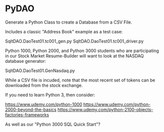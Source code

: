 # PyDAO
Generate a Python Class to create a Database from a CSV File.

Includes a classic "Address Book" example as a test case:

SqltDAO.DaoTest01.tc001_gen.py
SqltDAO.DaoTest01.tc001_driver.py

Python 1000, Python 2000, and Python 3000 students who are 
participating in our Stock Market Resume-Builder will want 
to look at the NASDAQ database generator:

SqltDAO.DaoTest01.GenNasdaq.py

While a CSV file is incuded, note that the most recent set of tokens 
can be downloaded from the stock exchange.

If you need to learn Python 3, then consider:

https://www.udemy.com/python-1000
https://www.udemy.com/python-2000-beyond-the-basics
https://www.udemy.com/python-2100-objects-factories-frameworks

As well as our "Python 3000 SQL Quick Start"?


